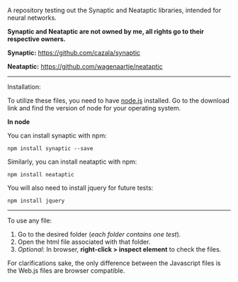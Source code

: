 A repository testing out the Synaptic and Neataptic libraries, intended for neural networks.

**Synaptic and Neataptic are not owned by me, all rights go to their respective owners.**

**Synaptic:** https://github.com/cazala/synaptic

**Neataptic:** https://github.com/wagenaartje/neataptic

---

Installation:

To utilize these files, you need to have [node.js](https://nodejs.org/en/download/) installed.  Go to the download link and find the version of node for your operating system.

**In node**

You can install synaptic with npm:

`npm install synaptic --save`

Similarly, you can install neataptic with npm:

`npm install neataptic`

You will also need to install jquery for future tests:

`npm install jquery`

---

To use any file:
1. Go to the desired folder (*each folder contains one test*).
2. Open the html file associated with that folder.
3. *Optional*: In browser, **right-click > inspect element** to check the files.

For clarifications sake, the only difference between the Javascript files is
the Web.js files are browser compatible.
